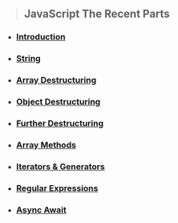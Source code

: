 > ## JavaScript The Recent Parts
* ### [Introduction](./JS/1-Introduction/) 
* ### [String](./JS/2-Strings/)
* ### [Array Destructuring](./JS/3-Array%20Destructuring/)
* ### [Object Destructuring](./JS/4-Object%20Destructuring/)
* ### [Further Destructuring](./JS/5-Further%20Destructuring/)
* ### [Array Methods](./JS/6-Array%20Methods/)
* ### [Iterators & Generators](./JS/7-Iterators%20&%20Generators/)
* ### [Regular Expressions](./JS/8-Regular%20Expressions/)
* ### [Async Await](./JS/9-Async%20Await/)